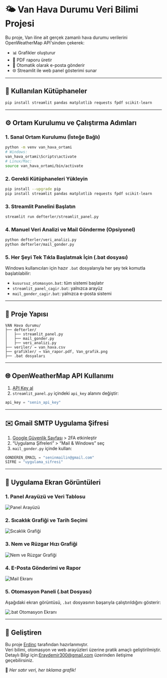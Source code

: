 
# 🌤️ Van Hava Durumu Veri Bilimi Projesi

Bu proje, Van iline ait gerçek zamanlı hava durumu verilerini OpenWeatherMap API'sinden çekerek:
- 📊 Grafikler oluşturur
- 📄 PDF raporu üretir
- 📧 Otomatik olarak e-posta gönderir
- 🌐 Streamlit ile web panel gösterimi sunar

---

## 🚀 Kullanılan Kütüphaneler

```bash
pip install streamlit pandas matplotlib requests fpdf scikit-learn
```

---

## ⚙️ Ortam Kurulumu ve Çalıştırma Adımları

### 1. Sanal Ortam Kurulumu (İsteğe Bağlı)
```bash
python -m venv van_hava_ortami
# Windows:
van_hava_ortami\Scripts\activate
# Linux/Mac:
source van_hava_ortami/bin/activate
```

### 2. Gerekli Kütüphaneleri Yükleyin
```bash
pip install --upgrade pip
pip install streamlit pandas matplotlib requests fpdf scikit-learn
```

### 3. Streamlit Panelini Başlatın
```bash
streamlit run defterler/streamlit_panel.py
```

### 4. Manuel Veri Analizi ve Mail Gönderme (Opsiyonel)
```bash
python defterler/veri_analizi.py
python defterler/mail_gonder.py
```

### 5. Her Şeyi Tek Tıkla Başlatmak İçin (.bat dosyası)
Windows kullanıcıları için hazır `.bat` dosyalarıyla her şey tek komutla başlatılabilir:

- `kusursuz_otomasyon.bat`: tüm sistemi başlatır
- `streamlit_panel_cagir.bat`: yalnızca arayüz
- `mail_gonder_cagir.bat`: yalnızca e-posta sistemi

---

## 📁 Proje Yapısı

```
VAN Hava durumu/
├── defterler/
│   ├── streamlit_panel.py
│   ├── mail_gonder.py
│   ├── veri_analizi.py
├── veriler/ → van_hava.csv
├── grafikler/ → Van_rapor.pdf, Van_grafik.png
├── .bat dosyaları
```

---

## 🌐 OpenWeatherMap API Kullanımı

1. [API Key al](https://openweathermap.org/city/298117)
2. `streamlit_panel.py` içindeki `api_key` alanını değiştir:
```python
api_key = "senin_api_key"
```

---

## ✉️ Gmail SMTP Uygulama Şifresi

1. [Google Güvenlik Sayfası](https://myaccount.google.com/security) > 2FA etkinleştir
2. “Uygulama Şifreleri” > “Mail & Windows” seç
3. `mail_gonder.py` içinde kullan:
```python
GONDEREN_EMAIL = "seninmailin@gmail.com"
SIFRE = "uygulama_sifresi"
```

---

## 📸 Uygulama Ekran Görüntüleri

### 1. Panel Arayüzü ve Veri Tablosu
![Panel Arayüzü](1.PNG)

### 2. Sıcaklık Grafiği ve Tarih Seçimi
![Sıcaklık Grafiği](2.PNG)

### 3. Nem ve Rüzgar Hızı Grafiği
![Nem ve Rüzgar Grafiği](3.PNG)

### 4. E-Posta Gönderimi ve Rapor
![Mail Ekranı](4.PNG)

### 5. Otomasyon Paneli (.bat Dosyası)
Aşağıdaki ekran görüntüsü, `.bat` dosyasının başarıyla çalıştırıldığını gösterir:

![.bat Otomasyon Ekranı](5.PNG)

---


## 🧠 Geliştiren

Bu proje [Erdinç](https://github.com/DmrErdinc) tarafından hazırlanmıştır.  
Veri bilimi, otomasyon ve web arayüzleri üzerine pratik amaçlı geliştirilmiştir.
Detaylı Bilgi için:Eraydemir300@gmail.com üzerinden iletişime geçebilirsiniz.

📌 *Her satır veri, her tıklama grafik!*

